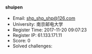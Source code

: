 #### shuipen  

* Email: shp_shp_shp@126.com  
* University: 南京邮电大学  
* Register Time: 2017-11-20 09:07:23  
* Register IP: 61.133.171.11  
* Score: 0  
* Solved challenges: 
